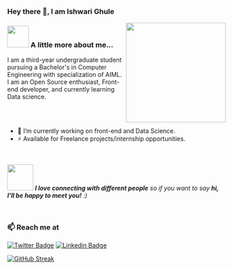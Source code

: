 
</br>

### Hey there 👋, I am Ishwari Ghule


<img align='right' src="https://media.giphy.com/media/ieyl9zmCjO4b4t6qoY/giphy.gif" width="230">


### <img src="https://media.giphy.com/media/VgCDAzcKvsR6OM0uWg/giphy.gif" width="50"> A little more about me...  

I am a third-year undergraduate student pursuing a Bachelor's in Computer Engineering with specialization of AIML. I am an Open Source enthusiast, Front-end developer, and currently learning Data science.

</br>
</br>


- 🔭 I’m currently working on front-end and Data Science.
- ⚡  Available for Freelance projects/internship opportunities.


</br> 

<img src="https://media.giphy.com/media/LnQjpWaON8nhr21vNW/giphy.gif" width="60"> <em><b>I love connecting with different people</b> so if you want to say <b>hi, I'll be happy to meet you!</b> :)</em>

</br>

### 📫 Reach me at 

[![Twitter Badge](https://img.shields.io/badge/-@ishwari03-1ca0f1?style=flat-square&labelColor=1ca0f1&logo=twitter&logoColor=white&link=https://twitter.com/ishwari03/)](https://twitter.com/ishwari03/)
[![Linkedin Badge](https://img.shields.io/badge/-ishwarighule-blue?style=flat-square&logo=Linkedin&logoColor=white&link=https://www.linkedin.com/in//ishwari-g-b592371b8)](https://www.linkedin.com/in/tanejasaksham/)



[![GitHub Streak](http://github-readme-streak-stats.herokuapp.com?user=ishwarighule&date_format=M%20j%5B%2C%20Y%5D&stroke=FF5016)](https://git.io/streak-stats)

<!--
**ishwarighule/ishwarighule** is a ✨ _special_ ✨ repository because its `README.md` (this file) appears on your GitHub profile.

Here are some ideas to get you started:


- 🔭 I’m currently working on ...
- 🌱 I’m currently learning ...
- 👯 I’m looking to collaborate on ...
- 🤔 I’m looking for help with ...
- 💬 Ask me about ...
- 📫 How to reach me: ...
- 😄 Pronouns: ...
- ⚡ Fun fact: ...
-->



